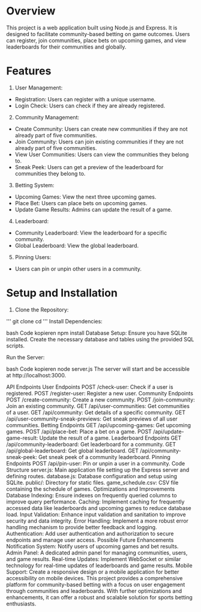 # Overview
This project is a web application built using Node.js and Express. It is designed to facilitate community-based betting on game outcomes. Users can register, join communities, place bets on upcoming games, and view leaderboards for their communities and globally.

# Features
1. User Management:

  - Registration: Users can register with a unique username.
  - Login Check: Users can check if they are already registered.
    
2. Community Management:

  - Create Community: Users can create new communities if they are not already part of five communities.
  - Join Community: Users can join existing communities if they are not already part of five communities.
  - View User Communities: Users can view the communities they belong to.
  - Sneak Peek: Users can get a preview of the leaderboard for communities they belong to.

3. Betting System:

  - Upcoming Games: View the next three upcoming games.
  - Place Bet: Users can place bets on upcoming games.
  - Update Game Results: Admins can update the result of a game.

4. Leaderboard:

  - Community Leaderboard: View the leaderboard for a specific community.
  - Global Leaderboard: View the global leaderboard.
5. Pinning Users:
  - Users can pin or unpin other users in a community.

# Setup and Installation
1. Clone the Repository:

'''
git clone <repository-url>
cd <repository-directory>
'''
Install Dependencies:

bash
Code kopieren
npm install
Database Setup:
Ensure you have SQLite installed. Create the necessary database and tables using the provided SQL scripts.

Run the Server:

bash
Code kopieren
node server.js
The server will start and be accessible at http://localhost:3000.

API Endpoints
User Endpoints
POST /check-user: Check if a user is registered.
POST /register-user: Register a new user.
Community Endpoints
POST /create-community: Create a new community.
POST /join-community: Join an existing community.
GET /api/user-communities: Get communities of a user.
GET /api/community: Get details of a specific community.
GET /api/user-community-sneak-previews: Get sneak previews of all user communities.
Betting Endpoints
GET /api/upcoming-games: Get upcoming games.
POST /api/place-bet: Place a bet on a game.
POST /api/update-game-result: Update the result of a game.
Leaderboard Endpoints
GET /api/community-leaderboard: Get leaderboard for a community.
GET /api/global-leaderboard: Get global leaderboard.
GET /api/community-sneak-peek: Get sneak peek of a community leaderboard.
Pinning Endpoints
POST /api/pin-user: Pin or unpin a user in a community.
Code Structure
server.js: Main application file setting up the Express server and defining routes.
database.js: Database configuration and setup using SQLite.
public/: Directory for static files.
game_schedule.csv: CSV file containing the schedule of games.
Optimizations and Improvements
Database Indexing: Ensure indexes on frequently queried columns to improve query performance.
Caching: Implement caching for frequently accessed data like leaderboards and upcoming games to reduce database load.
Input Validation: Enhance input validation and sanitation to improve security and data integrity.
Error Handling: Implement a more robust error handling mechanism to provide better feedback and logging.
Authentication: Add user authentication and authorization to secure endpoints and manage user access.
Possible Future Enhancements
Notification System: Notify users of upcoming games and bet results.
Admin Panel: A dedicated admin panel for managing communities, users, and game results.
Real-time Updates: Implement WebSocket or similar technology for real-time updates of leaderboards and game results.
Mobile Support: Create a responsive design or a mobile application for better accessibility on mobile devices.
This project provides a comprehensive platform for community-based betting with a focus on user engagement through communities and leaderboards. With further optimizations and enhancements, it can offer a robust and scalable solution for sports betting enthusiasts.






